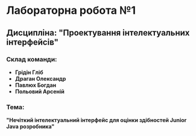 # Лабораторна робота №1

## Дисципліна: "Проектування інтелектуальних інтерфейсів"

### Склад команди:
- **Грідін Гліб**
- **Драган Олександр**
- **Павлюх Богдан**
- **Польовий Арсеній**

### Тема:
**"Нечіткий інтелектуальний інтерфейс для оцінки здібностей Junior Java розробника"**
